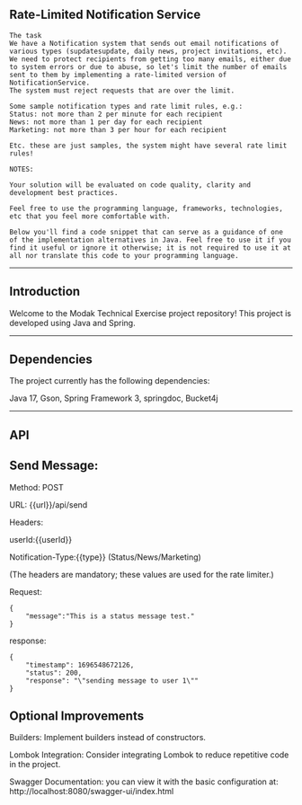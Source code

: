 

Rate-Limited Notification Service
---
~~~
The task
We have a Notification system that sends out email notifications of various types (supdatesupdate, daily news, project invitations, etc). 
We need to protect recipients from getting too many emails, either due to system errors or due to abuse, so let's limit the number of emails sent to them by implementing a rate-limited version of NotificationService.
The system must reject requests that are over the limit.

Some sample notification types and rate limit rules, e.g.:
Status: not more than 2 per minute for each recipient
News: not more than 1 per day for each recipient
Marketing: not more than 3 per hour for each recipient

Etc. these are just samples, the system might have several rate limit rules!

NOTES:

Your solution will be evaluated on code quality, clarity and development best practices.

Feel free to use the programming language, frameworks, technologies, etc that you feel more comfortable with.

Below you'll find a code snippet that can serve as a guidance of one of the implementation alternatives in Java. Feel free to use it if you find it useful or ignore it otherwise; it is not required to use it at all nor translate this code to your programming language.
~~~
----

Introduction
---
Welcome to the Modak Technical Exercise project repository! This project is developed using Java and Spring.

---
Dependencies
---
The project currently has the following dependencies:

Java 17, Gson, Spring Framework 3, springdoc, Bucket4j

---


API
---

Send Message:
--

Method: POST

URL: {{url}}/api/send

Headers:

userId:{{userId}}

Notification-Type:{{type}} (Status/News/Marketing)

(The headers are mandatory; these values are used for the rate limiter.)

Request:
~~~
{
    "message":"This is a status message test."
}
~~~

response:
~~~
{
    "timestamp": 1696548672126,
    "status": 200,
    "response": "\"sending message to user 1\""
}
~~~


Optional Improvements
---

Builders: Implement builders instead of constructors.

Lombok Integration: Consider integrating Lombok to reduce repetitive code in the project.

Swagger Documentation: you can view it with the basic configuration at: http://localhost:8080/swagger-ui/index.html
